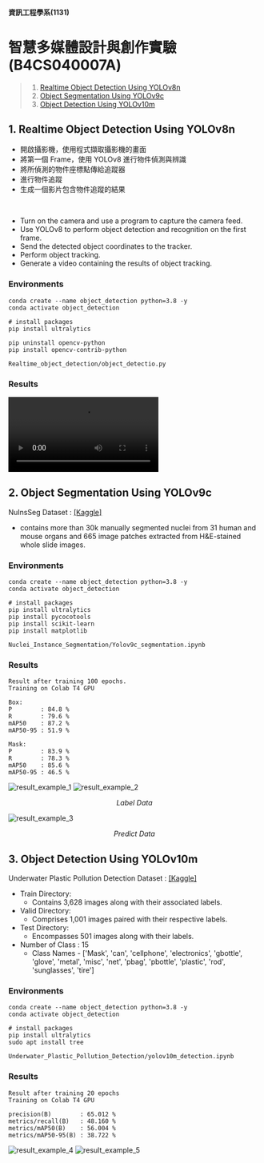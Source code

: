 #### 資訊工程學系(1131)
# 智慧多媒體設計與創作實驗(B4CS040007A)  
> 1. [Realtime Object Detection Using YOLOv8n](https://github.com/Anguschen1011/YOLO_Project/blob/main/README.md#1-realtime-object-detection-using-yolov8n)  
> 2. [Object Segmentation Using YOLOv9c](https://github.com/Anguschen1011/YOLO_Project/tree/main?tab=readme-ov-file#2-object-segmentation-using-yolov9c)  
> 3. [Object Detection Using YOLOv10m](https://github.com/Anguschen1011/YOLO_Project/tree/main?tab=readme-ov-file#3-object-detection-using-yolov10m)

## 1. Realtime Object Detection Using YOLOv8n 
- 開啟攝影機，使用程式擷取攝影機的畫面  
- 將第一個 Frame，使用 YOLOv8 進行物件偵測與辨識  
- 將所偵測的物件座標點傳給追蹤器  
- 進行物件追蹤  
- 生成一個影片包含物件追蹤的結果  

<br>

- Turn on the camera and use a program to capture the camera feed.
- Use YOLOv8 to perform object detection and recognition on the first frame.
- Send the detected object coordinates to the tracker.
- Perform object tracking.
- Generate a video containing the results of object tracking.
### Environments
```
conda create --name object_detection python=3.8 -y
conda activate object_detection

# install packages
pip install ultralytics

pip uninstall opencv-python
pip install opencv-contrib-python
```
```
Realtime_object_detection/object_detectio.py
```
### Results
![result_example](Realtime_object_detection/result/results.mp4) 

## 2. Object Segmentation Using YOLOv9c
NuInsSeg Dataset : [[Kaggle]](https://www.kaggle.com/datasets/ipateam/nuinsseg/data)
- contains more than 30k manually segmented nuclei from 31 human and mouse organs and 665 image patches extracted from H&E-stained whole slide images.  

### Environments
```
conda create --name object_detection python=3.8 -y
conda activate object_detection

# install packages
pip install ultralytics 
pip install pycocotools 
pip install scikit-learn 
pip install matplotlib
```
```
Nuclei_Instance_Segmentation/Yolov9c_segmentation.ipynb
```

### Results
```
Result after training 100 epochs.
Training on Colab T4 GPU

Box:
P        : 84.8 %
R        : 79.6 %
mAP50    : 87.2 %
mAP50-95 : 51.9 %

Mask:
P        : 83.9 %
R        : 78.3 %
mAP50    : 85.6 %
mAP50-95 : 46.5 %
```

![result_example_1](Nuclei_Instance_Segmentation/results/results.png)
![result_example_2](Nuclei_Instance_Segmentation/results/val_batch2_labels.jpg)  
<p align="center"><i> Label Data </i></p> 

![result_example_3](Nuclei_Instance_Segmentation/results/val_batch2_pred.jpg)  
<p align="center"><i> Predict Data </i></p> 

## 3. Object Detection Using YOLOv10m
Underwater Plastic Pollution Detection Dataset : [[Kaggle]](https://www.kaggle.com/datasets/arnavs19/underwater-plastic-pollution-detection)
- Train Directory:  
  - Contains 3,628 images along with their associated labels.  
- Valid Directory:  
  - Comprises 1,001 images paired with their respective labels.  
- Test Directory:  
  - Encompasses 501 images along with their labels.  
- Number of Class : 15  
  - Class Names - ['Mask', 'can', 'cellphone', 'electronics', 'gbottle', 'glove', 'metal', 'misc', 'net', 'pbag', 'pbottle', 'plastic', 'rod', 'sunglasses', 'tire']  

### Environments
```
conda create --name object_detection python=3.8 -y
conda activate object_detection

# install packages
pip install ultralytics
sudo apt install tree
```
```
Underwater_Plastic_Pollution_Detection/yolov10m_detection.ipynb
```

### Results
```
Result after training 20 epochs
Training on Colab T4 GPU

precision(B)        : 65.012 %
metrics/recall(B)   : 48.160 %
metrics/mAP50(B)    : 56.004 %
metrics/mAP50-95(B) : 38.722 %
```

![result_example_4](Underwater_Plastic_Pollution_Detection/results/results.png)
![result_example_5](Underwater_Plastic_Pollution_Detection/results/val_batch2_pred.jpg)  
<p align="center"></p> 
